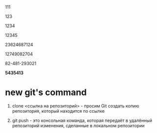 111

123

1234

12345

23624687124

12749082704

82-481-293021

**5435413**

# new git's command

1. clone <ссылка на репозиторий> - просим Git создать копию репозитория, который находится по ссылке

2. git push - это консольная команда, которая передаёт в удалённый репозиторий изменения, сделанные в локальном репозитории